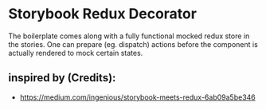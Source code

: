 # Storybook Redux Decorator

The boilerplate comes along with a fully functional mocked redux store in the
stories. One can prepare (eg. dispatch) actions before the component is actually
rendered to mock certain states.

## inspired by (Credits):

* https://medium.com/ingenious/storybook-meets-redux-6ab09a5be346
